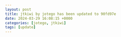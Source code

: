 ```yaml
---
layout: post
title: jtkiwi by jotego has been updated to 90fd97e
date: 2024-03-29 16:08:15 +0000
categories: [jotego, jtkiwi]
tags: [update]
---
```


